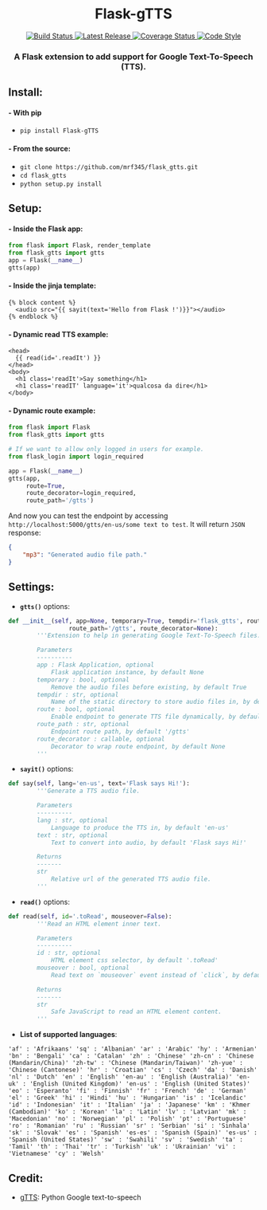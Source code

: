 <h1 align='center'>Flask-gTTS</h1>
<p align='center'>
    <a href='https://travis-ci.com/mrf345/flask_gtts'>
        <img src='https://travis-ci.com/mrf345/flask_gtts.svg?branch=master' alt='Build Status' />
    </a>
    <a href='https://github.com/mrf345/flask_gtts/releases'>
        <img src='https://img.shields.io/github/v/tag/mrf345/flask_gtts' alt='Latest Release' />
    </a>
    <a href='https://coveralls.io/github/mrf345/flask_gtts?branch=master'>
        <img src='https://coveralls.io/repos/github/mrf345/flask_gtts/badge.svg?branch=master' alt='Coverage Status' />
    </a>
    <a href='https://www.python.org/dev/peps/pep-0008/'>
        <img src='https://img.shields.io/badge/code%20style-PEP8-orange.svg' alt='Code Style' />
    </a>
</p>
<h3 align='center'>A Flask extension to add support for Google Text-To-Speech (TTS).</h3>

## Install:
#### - With pip
- `pip install Flask-gTTS` <br />

#### - From the source:
- `git clone https://github.com/mrf345/flask_gtts.git`<br />
- `cd flask_gtts` <br />
- `python setup.py install`

## Setup:

#### - Inside the Flask app:
```python
from flask import Flask, render_template
from flask_gtts import gtts
app = Flask(__name__)
gtts(app)
```

#### - Inside the jinja template:
```jinja
{% block content %}
  <audio src="{{ sayit(text='Hello from Flask !')}}"></audio>
{% endblock %}
```

#### - Dynamic read TTS example:
```jinja
<head>
  {{ read(id='.readIt') }}
</head>
<body>
  <h1 class='readIt'>Say something</h1>
  <h1 class='readIT' language='it'>qualcosa da dire</h1>
</body>
```

#### - Dynamic route example:
```python
from flask import Flask
from flask_gtts import gtts

# If we want to allow only logged in users for example.
from flask_login import login_required

app = Flask(__name__)
gtts(app,
     route=True,
     route_decorator=login_required,
     route_path='/gtts')
```

And now you can test the endpoint by accessing `http://localhost:5000/gtts/en-us/some text to test`. It will return `JSON` response:

```json
{
    "mp3": "Generated audio file path."
}
```

## Settings:
- **`gtts()`** options:

```python
def __init__(self, app=None, temporary=True, tempdir='flask_gtts', route=False,
                 route_path='/gtts', route_decorator=None):
        '''Extension to help in generating Google Text-To-Speech files.

        Parameters
        ----------
        app : Flask Application, optional
            Flask application instance, by default None
        temporary : bool, optional
            Remove the audio files before existing, by default True
        tempdir : str, optional
            Name of the static directory to store audio files in, by default 'flask_gtts'
        route : bool, optional
            Enable endpoint to generate TTS file dynamically, by default False
        route_path : str, optional
            Endpoint route path, by default '/gtts'
        route_decorator : callable, optional
            Decorator to wrap route endpoint, by default None
        '''
```

- **`sayit()`** options:

```python
def say(self, lang='en-us', text='Flask says Hi!'):
        '''Generate a TTS audio file.

        Parameters
        ----------
        lang : str, optional
            Language to produce the TTS in, by default 'en-us'
        text : str, optional
            Text to convert into audio, by default 'Flask says Hi!'

        Returns
        -------
        str
            Relative url of the generated TTS audio file.
        '''
```

- **`read()`** options:
```python
def read(self, id='.toRead', mouseover=False):
        '''Read an HTML element inner text.

        Parameters
        ----------
        id : str, optional
            HTML element css selector, by default '.toRead'
        mouseover : bool, optional
            Read text on `mouseover` event instead of `click`, by default False

        Returns
        -------
        str
            Safe JavaScript to read an HTML element content.
        '''
```

- **List of supported languages**:

`
    'af' : 'Afrikaans'
    'sq' : 'Albanian'
    'ar' : 'Arabic'
    'hy' : 'Armenian'
    'bn' : 'Bengali'
    'ca' : 'Catalan'
    'zh' : 'Chinese'
    'zh-cn' : 'Chinese (Mandarin/China)'
    'zh-tw' : 'Chinese (Mandarin/Taiwan)'
    'zh-yue' : 'Chinese (Cantonese)'
    'hr' : 'Croatian'
    'cs' : 'Czech'
    'da' : 'Danish'
    'nl' : 'Dutch'
    'en' : 'English'
    'en-au' : 'English (Australia)'
    'en-uk' : 'English (United Kingdom)'
    'en-us' : 'English (United States)'
    'eo' : 'Esperanto'
    'fi' : 'Finnish'
    'fr' : 'French'
    'de' : 'German'
    'el' : 'Greek'
    'hi' : 'Hindi'
    'hu' : 'Hungarian'
    'is' : 'Icelandic'
    'id' : 'Indonesian'
    'it' : 'Italian'
    'ja' : 'Japanese'
    'km' : 'Khmer (Cambodian)'
    'ko' : 'Korean'
    'la' : 'Latin'
    'lv' : 'Latvian'
    'mk' : 'Macedonian'
    'no' : 'Norwegian'
    'pl' : 'Polish'
    'pt' : 'Portuguese'
    'ro' : 'Romanian'
    'ru' : 'Russian'
    'sr' : 'Serbian'
    'si' : 'Sinhala'
    'sk' : 'Slovak'
    'es' : 'Spanish'
    'es-es' : 'Spanish (Spain)'
    'es-us' : 'Spanish (United States)'
    'sw' : 'Swahili'
    'sv' : 'Swedish'
    'ta' : 'Tamil'
    'th' : 'Thai'
    'tr' : 'Turkish'
    'uk' : 'Ukrainian'
    'vi' : 'Vietnamese'
    'cy' : 'Welsh'
`

## Credit:
- [gTTS][2c6d97b1]: Python Google text-to-speech

  [2c6d97b1]: https://github.com/pndurette/gTTS "gTTs repo"
